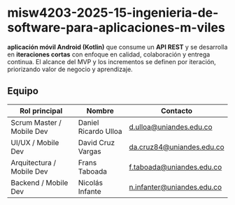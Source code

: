﻿# misw4203-2025-15-ingenieria-de-software-para-aplicaciones-m-viles

**aplicación móvil Android (Kotlin)** que consume un **API REST** y se desarrolla en **iteraciones cortas** con enfoque en calidad, colaboración y entrega continua. El alcance del MVP y los incrementos se definen por iteración, priorizando valor de negocio y aprendizaje.

## Equipo
| Rol principal | Nombre | Contacto |
|---|---|---|
| Scrum Master / Mobile Dev | Daniel Ricardo Ulloa | d.ulloa@uniandes.edu.co |
| UI/UX / Mobile Dev | David Cruz Vargas | da.cruz84@uniandes.edu.co |
| Arquitectura / Mobile Dev | Frans Taboada | f.taboada@uniandes.edu.co |
| Backend / Mobile Dev | Nicolás Infante | n.infanter@uniandes.edu.co |
